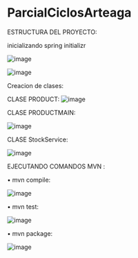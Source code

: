 # ParcialCiclosArteaga


ESTRUCTURA DEL PROYECTO:




inicializando spring initializr

![image](https://github.com/user-attachments/assets/a9c6f655-883f-4e20-bf2b-cb07f12bf2de)

![image](https://github.com/user-attachments/assets/90e13f00-00ff-4300-a7e7-23e4661ec333)



Creacion de clases:

CLASE PRODUCT:
![image](https://github.com/user-attachments/assets/bf1dd585-602c-4e23-84e1-b46c1b0bae8a)




CLASE PRODUCTMAIN:

![image](https://github.com/user-attachments/assets/f03f72f9-1b34-4c31-956a-267825278718)



CLASE StockService: 



![image](https://github.com/user-attachments/assets/019b0cd1-56ed-49eb-b911-70f0f54ad6e1)


EJECUTANDO COMANDOS MVN :

•	mvn compile:

![image](https://github.com/user-attachments/assets/065ab645-a323-4470-80ba-c57c133f54a0)

•	mvn test:

![image](https://github.com/user-attachments/assets/3eb626cf-e4ae-4f8d-a570-a4dd7061eb59)

•	mvn package:

![image](https://github.com/user-attachments/assets/b22717b8-6398-4de0-8e63-95f16846e818)













